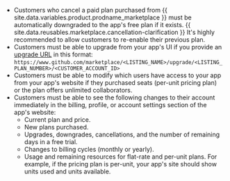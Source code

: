 - Customers who cancel a paid plan purchased from {{ site.data.variables.product.prodname_marketplace }} must be automatically downgraded to the app's free plan if it exists. {{ site.data.reusables.marketplace.cancellation-clarification }} It's highly recommended to allow customers to re-enable their previous plan.
- Customers must be able to upgrade from your app's UI if you provide an [upgrade URL](/marketplace/integrating-with-the-github-marketplace-api/upgrading-and-downgrading-plans/#about-upgrade-urls) in this format: `https://www.github.com/marketplace/<LISTING_NAME>/upgrade/<LISTING_PLAN_NUMBER>/<CUSTOMER_ACCOUNT_ID>`
- Customers must be able to modify which users have access to your app from your app's website if they purchased seats (per-unit pricing plan) or the plan offers unlimited collaborators.
- Customers must be able to see the following changes to their account immediately in the billing, profile, or account settings section of the app's website:
  - Current plan and price.
  - New plans purchased.
  - Upgrades, downgrades, cancellations, and the number of remaining days in a free trial.
  - Changes to billing cycles (monthly or yearly).
  - Usage and remaining resources for flat-rate and per-unit plans. For example, if the pricing plan is per-unit, your app's site should show units used and units available.

